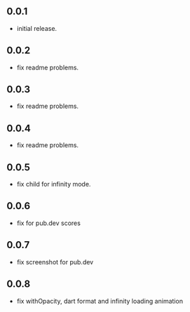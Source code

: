## 0.0.1
* initial release.
## 0.0.2
* fix readme problems.
## 0.0.3
* fix readme problems.
## 0.0.4
* fix readme problems.
## 0.0.5
* fix child for infinity mode.
## 0.0.6
* fix for pub.dev scores
## 0.0.7
* fix screenshot for pub.dev
## 0.0.8
* fix withOpacity, dart format and infinity loading animation